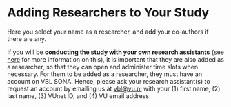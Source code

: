 
# Adding Researchers to Your Study

Here you select your name as a researcher, and add your co-authors if there are any.

If you will be **conducting the study with your own research assistants** (see [here](arranging-lab-study-yourself) for more information on this), it is important that they are also added as a researcher, so that they can open and administer time slots when necessary. For them to be added as a researcher, they must have an account on VBL SONA. Hence, please ask your research assistant(s) to request an account by emailing us at [vbl@vu.nl](mailto:vbl@vu.nl) with your (1) first name, (2) last name, (3) VUnet ID, and (4) VU email address
